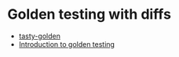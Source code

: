 # Golden testing with diffs

- [tasty-golden](https://hackage.haskell.org/package/tasty-golden)
- [Introduction to golden testing](https://ro-che.info/articles/2017-12-04-golden-tests)
